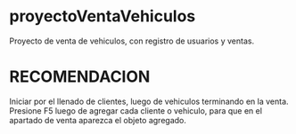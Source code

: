 # proyectoVentaVehiculos
Proyecto de venta de vehiculos, con registro de usuarios y ventas. <br>
<h1>RECOMENDACION</h1>
Iniciar por el llenado de clientes, luego de vehiculos terminando en la venta. 
Presione F5 luego de agregar cada cliente o vehiculo, para que en el apartado de venta aparezca el objeto agregado. 
